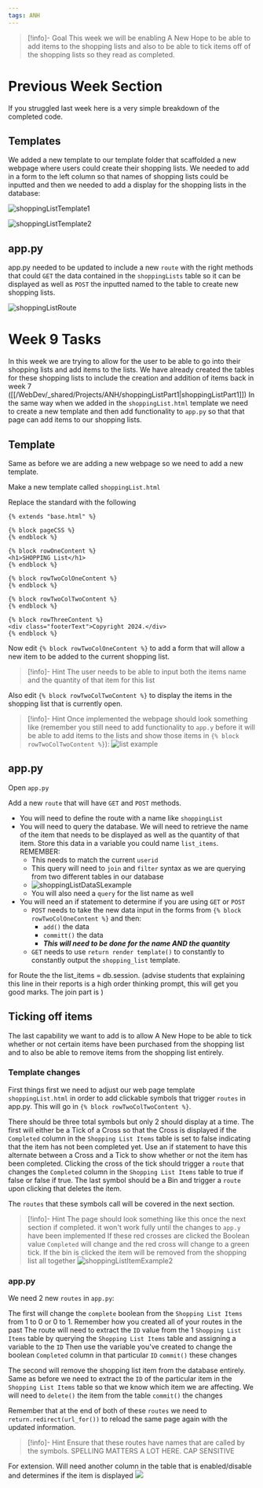 ```yaml
---
tags: ANH
---
```

>[!info]- Goal
>This week we will be enabling A New Hope to be able to add items to the shopping lists and also to be able to tick items off of the shopping lists so they read as completed.

# Previous Week Section

If you struggled last week here is a very simple breakdown of the completed code.

## Templates

We added a new template to our template folder that scaffolded a new webpage where users could create their shopping lists. We needed to add in a form to the left column so that names of shopping lists could be inputted and then we needed to add a display for the shopping lists in the database:

![shoppingListTemplate1](shoppingListTemplate1.png)

![shoppingListTemplate2](shoppingListTemplate2.png)

## app.py

app.py needed to be updated to include a new `route` with the right  methods that could `GET` the data contained in the `shoppingLists` table so it can be displayed as well as `POST` the inputted named to the table to create new shopping lists.

![shoppingListRoute](shoppingListRoute.png)


# Week 9 Tasks

In this week we are trying to allow for the user to be able to go into their shopping lists and add items to the lists.
We have already created the tables for these shopping lists to include the creation and addition of items back in week 7  ([[/WebDev/_shared/Projects/ANH/shoppingListPart1|shoppingListPart1]])
In the same way when we added in the `shoppingList.html` template we need to create a new template and then add functionality to `app.py` so that that page can add items to our shopping lists.

## Template

Same as before we are adding a new webpage so we need to add a new template. 

Make a new template called `shoppingList.html`

Replace the standard with the following

```jinja2
{% extends "base.html" %}

{% block pageCSS %}
{% endblock %}

{% block rowOneContent %}
<h1>SHOPPING List</h1>
{% endblock %}

{% block rowTwoColOneContent %}
{% endblock %}

{% block rowTwoColTwoContent %}
{% endblock %}

{% block rowThreeContent %}
<div class="footerText">Copyright 2024.</div>
{% endblock %}
```

Now edit `{% block rowTwoColOneContent %}` to add a form that will allow a new item to be added to the current shopping list.

>[!info]- Hint
>The user needs to be able to input both the items name and the quantity of that item for this list

Also edit `{% block rowTwoColTwoContent %}` to display the items in the shopping list that is currently open.

>[!info]- Hint
>Once implemented the webpage should look something like (remember you still need to add functionality to `app.y` before it will be able to add items to the lists and show those items in `{% block rowTwoColTwoContent %}`):
>![list example](shoppingListItemExample1.png)


## app.py

Open `app.py` 

Add a new `route` that will have `GET` and `POST` methods.
- You will need to define the route with a name like `shoppingList`
- You will need to query the database. We will need to retrieve the name of the item that needs to be displayed as well as the quantity of that item. Store this data in a variable you could name `list_items`. REMEMBER:
	- This needs to match the current `userid`
	- This query will need to `join` and `filter` syntax as we are querying from two different tables in our database
	- ![shoppingListDataSLexample](shoppingListDataSLexample.png)
	- You will also need a `query` for the list name as well
- You will need an if statement to determine if you are using `GET` or `POST`
	- `POST` needs to take the new data input in the forms from `{% block rowTwoColOneContent %}` and then:
		- `add()` the data
		- `committ()` the data
		- <strong><em>This will need to be done for the name AND the quantity</em></strong>
	- `GET` needs to use `return render template()` to constantly to constantly output the `shopping_list` template.

for Route the the list_items = db.session. (advise students that explaining this line in their reports is a high order thinking prompt, this will get you good marks. The join part is )

## Ticking off items

The last capability we want to add is to allow A New Hope to be able to tick whether or not certain items have been purchased from the shopping list and to also be able to remove items from the shopping list entirely.

### Template changes

First things first we need to adjust our web page template `shoppingList.html` in order to add clickable symbols that trigger `routes` in app.py. This will go in `{% block rowTwoColTwoContent %}`.

There should be three total symbols but only 2 should display at a time. 
The first will either be a Tick of a Cross so that the Cross is displayed if the `Completed` column in the `Shopping List Items` table is set to false indicating that the item has not been completed yet.
	Use an if statement to have this alternate between a Cross and a Tick to show whether or not the item has been completed.
	Clicking the cross of the tick should trigger a `route` that changes the `Completed` column in the `Shopping List Items` table to true if false or false if true.
The last symbol should be a Bin and trigger a `route` upon clicking that deletes the item.

The `routes` that these symbols call will be covered in the next section.

>[!info]- Hint
>The page should look something like this once the next section if completed.
>it won't work fully until the changes to `app.y` have been implemented
>If these red crosses are clicked the Boolean value `Completed` will change and the red cross will change to a green tick.
>If the bin is clicked the item will be removed from the shopping list all together
>![shoppingListItemExample2](shoppingListItemExample2.png)


### app.py

We need 2 new `routes` in `app.py`:

The first will change the `complete` boolean from the `Shopping List Items` from 1 to 0 or 0 to 1.
	Remember how you created all of your routes in the past
	The route will need to extract the `ID` value from the 1 `Shopping List Items` table by querying the `Shopping List Items` table and assigning a variable to the `ID`
	Then use the variable you've created to change the boolean `Completed` column in that particular `ID`
	`commit()` these changes

The second will remove the shopping list item from the database entirely.
	Same as before we need to extract the `ID` of the particular item in the `Shopping List Items` table so that we know which item we are affecting.
	We will need to `delete()` the item from the table
	`commit()` the changes

Remember that at the end of both of these `routes` we need to `return.redirect(url_for())` to reload the same page again with the updated information.

>[!info]- Hint
>Ensure that these routes have names that are called by the symbols. SPELLING MATTERS A LOT HERE. CAP SENSITIVE
>

For extension. Will need another column in the table that is enabled/disable and determines if the item is displayed
![](pin.png)